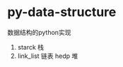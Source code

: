 <!--
 * @Date: 2021-02-14 00:51:07
 * @LastEditTime: 2021-02-22 18:52:42
 * @Author: Ye-P
 * @Descripttion: 
-->
# py-data-structure
数据结构的python实现
1. starck 栈
2. link_list 链表
hedp 堆
